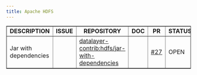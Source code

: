 ```yaml
---
title: Apache HDFS
---
```


<table class="bodyTable table table-striped table-hover" border="1">
  <tbody>
  <tr class="a">
    <td style="text-align: center;"><b>DESCRIPTION</b></td>
    <td style="text-align: center;"><b>ISSUE</b></td>
    <td style="text-align: center;"><b>REPOSITORY</b></td>
    <td style="text-align: center;"><b>DOC</b></td>
    <td style="text-align: center;"><b>PR</b></td>
    <td style="text-align: center;"><b>STATUS</b></td>
  </tr>
  <tr class="b">
    <td>Jar with dependencies</td>
    <td></td>
    <td><a href="https://github.com/datalayer-contrib/hdfs/tree/jar-with-dependencies">datalayer-contrib:hdfs/jar-with-dependencies</a></td>
    <td><a href=""></a></td>
    <td><a href="https://github.com/apache-spark-on-k8s/kubernetes-HDFS/pull/27">#27</a></td>
    <td>OPEN</td>
  </tr>
  </tbody>
</table>
